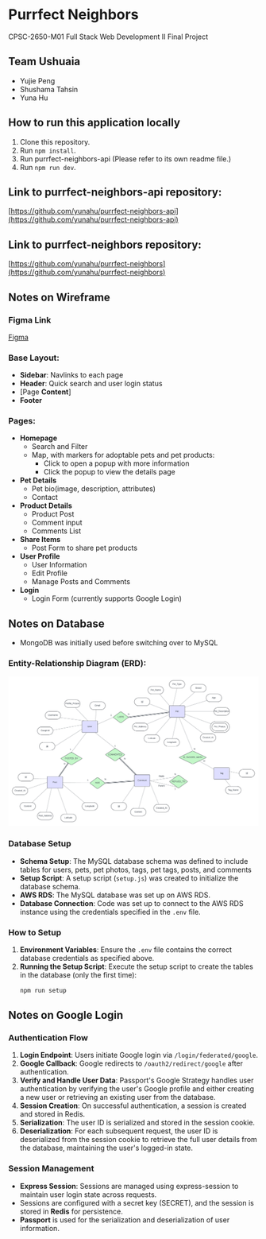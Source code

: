 # Purrfect Neighbors

CPSC-2650-M01 Full Stack Web Development II Final Project

## Team Ushuaia

- Yujie Peng
- Shushama Tahsin
- Yuna Hu

## How to run this application locally

1. Clone this repository.
2. Run `npm install`.
3. Run purrfect-neighbors-api (Please refer to its own readme file.)
4. Run `npm run dev`.

## Link to purrfect-neighbors-api repository:

[https://github.com/yunahu/purrfect-neighbors-api](https://github.com/yunahu/purrfect-neighbors-api)

## Link to purrfect-neighbors repository:

[https://github.com/yunahu/purrfect-neighbors](https://github.com/yunahu/purrfect-neighbors)

## Notes on Wireframe

### Figma Link

[Figma](https://www.figma.com/design/QsUcYGZT5ObdCgxm2kNXPY/Purrfect-Neighbors?node-id=2-493&t=jj49mporGUKubkRt-1)

### Base Layout:

- **Sidebar**: Navlinks to each page
- **Header**: Quick search and user login status
- [Page **Content**]
- **Footer**  


### Pages:

- **Homepage**
  - Search and Filter
  - Map, with markers for adoptable pets and pet products:
    - Click to open a popup with more information
    - Click the popup to view the details page
- **Pet Details**
  - Pet bio(image, description, attributes)
  - Contact
- **Product Details**
  - Product Post
  - Comment input
  - Comments List
- **Share Items**
  - Post Form to share pet products
- **User Profile**
  - User Information
  - Edit Profile
  - Manage Posts and Comments
- **Login**
  - Login Form (currently supports Google Login)

## Notes on Database

- MongoDB was initially used before switching over to MySQL

### Entity-Relationship Diagram (ERD):

![ERD](images/ERD.png)

### Database Setup

- **Schema Setup**: The MySQL database schema was defined to include tables for users, pets, pet photos, tags, pet tags, posts, and comments
- **Setup Script**: A setup script (`setup.js`) was created to initialize the database schema.
- **AWS RDS**: The MySQL database was set up on AWS RDS.
- **Database Connection**: Code was set up to connect to the AWS RDS instance using the credentials specified in the `.env` file.

### How to Setup

1. **Environment Variables**: Ensure the `.env` file contains the correct database credentials as specified above.
2. **Running the Setup Script**: Execute the setup script to create the tables in the database (only the first time):
   ```bash
   npm run setup
   ```

## Notes on Google Login

### Authentication Flow

1. **Login Endpoint**: Users initiate Google login via `/login/federated/google`.
2. **Google Callback**: Google redirects to `/oauth2/redirect/google` after authentication.
3. **Verify and Handle User Data**: Passport's Google Strategy handles user authentication by verifying the user's Google profile and either creating a new user or retrieving an existing user from the database.
4. **Session Creation**: On successful authentication, a session is created and stored in Redis.
5. **Serialization**: The user ID is serialized and stored in the session cookie.
6. **Deserialization**: For each subsequent request, the user ID is deserialized from the session cookie to retrieve the full user details from the database, maintaining the user's logged-in state.

### Session Management

- **Express Session**: Sessions are managed using express-session to maintain user login state across requests.
- Sessions are configured with a secret key (SECRET), and the session is stored in **Redis** for persistence.
- **Passport** is used for the serialization and deserialization of user information.
